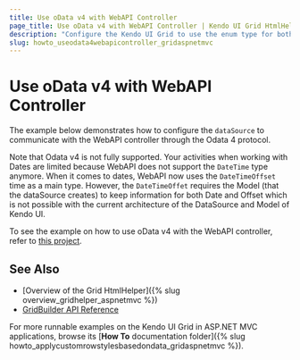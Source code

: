```yaml
---
title: Use oData v4 with WebAPI Controller
page_title: Use oData v4 with WebAPI Controller | Kendo UI Grid HtmlHelper
description: "Configure the Kendo UI Grid to use the enum type for both displaying and editing."
slug: howto_useodata4webapicontroller_gridaspnetmvc
---
```


# Use oData v4 with WebAPI Controller

The example below demonstrates how to configure the `dataSource` to communicate with the WebAPI controller through the Odata 4 protocol.

Note that Odata v4 is not fully supported. Your activities when working with Dates are limited because WebAPI does not support the `DateTime` type anymore. When it comes to dates, WebAPI now uses the `DateTimeOffset` time as a main type. However, the `DateTimeOffet` requires the Model (that the dataSource creates) to keep information for both Date and Offset which is not possible with the current architecture of the DataSource and Model of Kendo UI.

To see the example on how to use oData v4 with the WebAPI controller, refer to [this project](https://github.com/telerik/ui-for-aspnet-mvc-examples/tree/master/grid/odata-v4-web-api-binding-wrappers).

## See Also

* [Overview of the Grid HtmlHelper]({% slug overview_gridhelper_aspnetmvc %})
* [GridBuilder API Reference](/api/aspnet-mvc/Kendo.Mvc.UI.Fluent/AutoCompleteBuilder)

For more runnable examples on the Kendo UI Grid in ASP.NET MVC applications, browse its [**How To** documentation folder]({% slug howto_applycustomrowstylesbasedondata_gridaspnetmvc %}).
